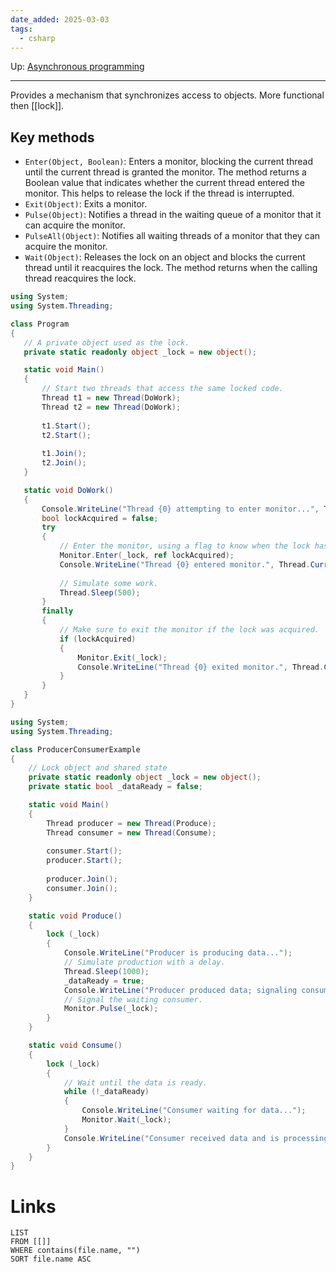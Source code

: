 ```yaml
---
date_added: 2025-03-03
tags:
  - csharp
---
```

Up: [Asynchronous programming](Asynchronous%20programming.md)
___
 Provides a mechanism that synchronizes access to objects. More functional then [[lock]]. 
## Key methods
- `Enter(Object, Boolean)`: Enters a monitor, blocking the current thread until the current thread is granted the monitor. The method returns a Boolean value that indicates whether the current thread entered the monitor. This helps to release the lock if the thread is interrupted.
- `Exit(Object)`: Exits a monitor. 
-  `Pulse(Object)`: Notifies a thread in the waiting queue of a monitor that it can acquire the monitor. 
- `PulseAll(Object)`: Notifies all waiting threads of a monitor that they can acquire the monitor.
- `Wait(Object)`: Releases the lock on an object and blocks the current thread until it reacquires the lock. The method returns when the calling thread reacquires the lock.

 ```cs
 using System;
using System.Threading;

class Program
{
    // A private object used as the lock.
    private static readonly object _lock = new object();

    static void Main()
    {
        // Start two threads that access the same locked code.
        Thread t1 = new Thread(DoWork);
        Thread t2 = new Thread(DoWork);
        
        t1.Start();
        t2.Start();
        
        t1.Join();
        t2.Join();
    }

    static void DoWork()
    {
        Console.WriteLine("Thread {0} attempting to enter monitor...", Thread.CurrentThread.ManagedThreadId);
        bool lockAcquired = false;
        try
        {
            // Enter the monitor, using a flag to know when the lock has actually been acquired.
            Monitor.Enter(_lock, ref lockAcquired);
            Console.WriteLine("Thread {0} entered monitor.", Thread.CurrentThread.ManagedThreadId);
            
            // Simulate some work.
            Thread.Sleep(500);
        }
        finally
        {
            // Make sure to exit the monitor if the lock was acquired.
            if (lockAcquired)
            {
                Monitor.Exit(_lock);
                Console.WriteLine("Thread {0} exited monitor.", Thread.CurrentThread.ManagedThreadId);
            }
        }
    }
}
```

```cs
using System;
using System.Threading;

class ProducerConsumerExample
{
    // Lock object and shared state
    private static readonly object _lock = new object();
    private static bool _dataReady = false;

    static void Main()
    {
        Thread producer = new Thread(Produce);
        Thread consumer = new Thread(Consume);
        
        consumer.Start();
        producer.Start();
        
        producer.Join();
        consumer.Join();
    }

    static void Produce()
    {
        lock (_lock)
        {
            Console.WriteLine("Producer is producing data...");
            // Simulate production with a delay.
            Thread.Sleep(1000);
            _dataReady = true;
            Console.WriteLine("Producer produced data; signaling consumer.");
            // Signal the waiting consumer.
            Monitor.Pulse(_lock);
        }
    }

    static void Consume()
    {
        lock (_lock)
        {
            // Wait until the data is ready.
            while (!_dataReady)
            {
                Console.WriteLine("Consumer waiting for data...");
                Monitor.Wait(_lock);
            }
            Console.WriteLine("Consumer received data and is processing it...");
        }
    }
}
```
# Links
```dataview
LIST
FROM [[]]
WHERE contains(file.name, "")
SORT file.name ASC
```
